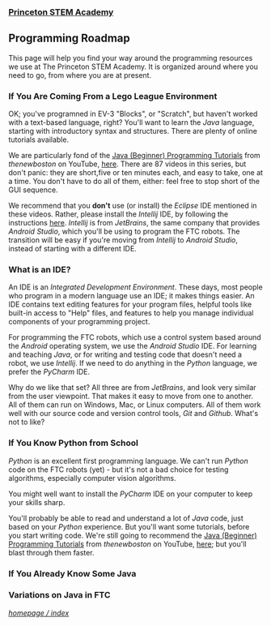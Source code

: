 ### [Princeton STEM Academy](../../index.md)

## Programming Roadmap

This page will help you find your way around the programming resources we use at The Princeton STEM Academy.
It is organized around where you need to go, from where you are at present.

### If You Are Coming From a Lego League Environment

OK; you've programned in EV-3 "Blocks", or "Scratch", but haven't worked with a text-based language, right?
You'll want to learn the _Java_ language, starting with introductory syntax and structures.
There are plenty of online tutorials available.

We are particularly fond of the
[Java (Beginner) Programming Tutorials](https://www.youtube.com/playlist?list=PLFE2CE09D83EE3E28)
from _thenewboston_ on YouTube, [here](https://www.youtube.com/playlist?list=PLFE2CE09D83EE3E28).
There are 87 videos in this series, but don't panic: they are short,five or ten minutes each, and easy to take, one at a time.
You don't have to do all of them, either: feel free to stop short of the GUI sequence.

We recommend that you **don't** use (or install) the _Eclipse_ IDE mentioned in these videos.
Rather, please install the _Intellij_ IDE, by following the instructions [here](installing-intellij.md).
_Intellij_ is from _JetBrains_, the same company that provides _Android Studio_, which you'll be using to program the FTC robots.
The transition will be easy if you're moving from _Intellij_ to _Android Studio_, instead of starting with a different IDE.

### What is an IDE?

An IDE is an _Integrated Development Environment_.
These days, most people who program in a modern language use an IDE; it makes things easier.
An IDE contains text editing features for your program files, helpful tools like built-in access to "Help" files,
and features to help you manage individual components of your programming project.

For programming the FTC robots, which use a control system based around the _Android_ operating system, we use the _Android Studio_ IDE.
For learning and teaching _Java_, or for writing and testing code that doesn't need a robot, we use _Intellij_.
If we need to do anything in the _Python_ language, we prefer the _PyCharm_ IDE.

Why do we like that set?  All three are from _JetBrains_, and look very similar from the user viewpoint.
That makes it easy to move from one to another.
All of them can run on Windows, Mac, or Linux computers.
All of them work well with our source code and version control tools, _Git_ and _Github_.
What's not to like?

### If You Know Python from School

_Python_ is an excellent first programming language.
We can't run _Python_ code on the FTC robots (yet) - but it's not a bad choice for testing algorithms,
especially computer vision algorithms.

You might well want to install the _PyCharm_ IDE on your computer to keep your skills sharp.

You'll probably be able to read and understand a lot of _Java_ code, just based on your _Python_ experience.
But you'll want some tutorials, before you start writing code.
We're still going to recommend the [Java (Beginner) Programming Tutorials](https://www.youtube.com/playlist?list=PLFE2CE09D83EE3E28)
from _thenewboston_ on YouTube, [here](https://www.youtube.com/playlist?list=PLFE2CE09D83EE3E28);
but you'll blast through them faster.

### If You Already Know Some Java


### Variations on Java in FTC


[_homepage / index_](../../index.md)
